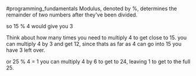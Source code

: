 #programming_fundamentals
Modulus, denoted by %, determines the remainder of two numbers after they've been divided. 

so 15 % 4 would give you 3

Think about how many times you need to multiply 4 to get close to 15. you can multiply 4 by 3 and get 12, since thats as far as 4 can go into 15 you have 3 left over.

or 25 % 4 = 1 you can multiply 4 by 6 to get to 24, leaving 1 to get to the full 25.
